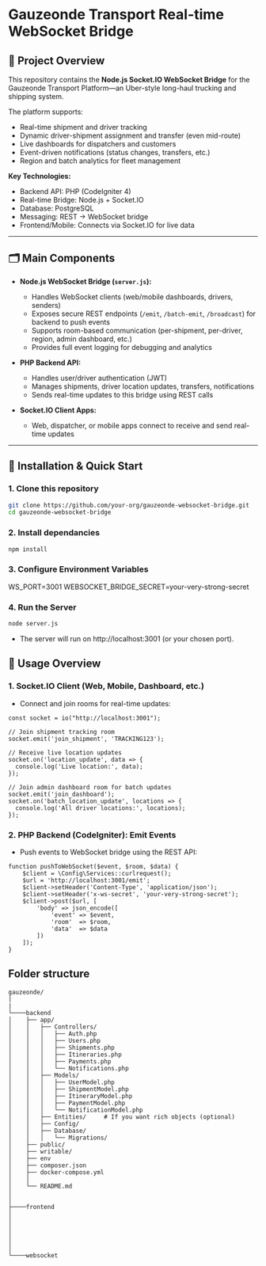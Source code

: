 # Gauzeonde Transport Real-time WebSocket Bridge

## 🚚 Project Overview

This repository contains the **Node.js Socket.IO WebSocket Bridge** for the Gauzeonde Transport Platform—an Uber-style long-haul trucking and shipping system.

The platform supports:
- Real-time shipment and driver tracking
- Dynamic driver-shipment assignment and transfer (even mid-route)
- Live dashboards for dispatchers and customers
- Event-driven notifications (status changes, transfers, etc.)
- Region and batch analytics for fleet management

**Key Technologies:**  
- Backend API: PHP (CodeIgniter 4)  
- Real-time Bridge: Node.js + Socket.IO  
- Database: PostgreSQL  
- Messaging: REST → WebSocket bridge  
- Frontend/Mobile: Connects via Socket.IO for live data

---

## 🗂️ Main Components

- **Node.js WebSocket Bridge (`server.js`):**
  - Handles WebSocket clients (web/mobile dashboards, drivers, senders)
  - Exposes secure REST endpoints (`/emit`, `/batch-emit`, `/broadcast`) for backend to push events
  - Supports room-based communication (per-shipment, per-driver, region, admin dashboard, etc.)
  - Provides full event logging for debugging and analytics

- **PHP Backend API:**
  - Handles user/driver authentication (JWT)
  - Manages shipments, driver location updates, transfers, notifications
  - Sends real-time updates to this bridge using REST calls

- **Socket.IO Client Apps:**
  - Web, dispatcher, or mobile apps connect to receive and send real-time updates

---

## 🚀 Installation & Quick Start

### 1. **Clone this repository**

```bash
git clone https://github.com/your-org/gauzeonde-websocket-bridge.git
cd gauzeonde-websocket-bridge
```

### 2. **Install dependancies**
```bash
npm install
```
### 3. **Configure Environment Variables**
WS_PORT=3001
WEBSOCKET_BRIDGE_SECRET=your-very-strong-secret
### 4. **Run the Server**
```bash
node server.js
```
- The server will run on http://localhost:3001 (or your chosen port).

## 🧩 Usage Overview

### 1. Socket.IO Client (Web, Mobile, Dashboard, etc.)
- Connect and join rooms for real-time updates:

```
const socket = io("http://localhost:3001");

// Join shipment tracking room
socket.emit('join_shipment', 'TRACKING123');

// Receive live location updates
socket.on('location_update', data => {
  console.log('Live location:', data);
});

// Join admin dashboard room for batch updates
socket.emit('join_dashboard');
socket.on('batch_location_update', locations => {
  console.log('All driver locations:', locations);
});
```

### 2. PHP Backend (CodeIgniter): Emit Events
- Push events to WebSocket bridge using the REST API:
```
function pushToWebSocket($event, $room, $data) {
    $client = \Config\Services::curlrequest();
    $url = 'http://localhost:3001/emit';
    $client->setHeader('Content-Type', 'application/json');
    $client->setHeader('x-ws-secret', 'your-very-strong-secret');
    $client->post($url, [
        'body' => json_encode([
            'event' => $event,
            'room'  => $room,
            'data'  => $data
        ])
    ]);
}
```

## Folder structure

```
gauzeonde/
|
|
└────backend
│    ├── app/
│    │   ├── Controllers/
│    │   │   ├── Auth.php
│    │   │   ├── Users.php
│    │   │   ├── Shipments.php
│    │   │   ├── Itineraries.php
│    │   │   ├── Payments.php
│    │   │   └── Notifications.php
│    │   ├── Models/
│    │   │   ├── UserModel.php
│    │   │   ├── ShipmentModel.php
│    │   │   ├── ItineraryModel.php
│    │   │   ├── PaymentModel.php
│    │   │   └── NotificationModel.php
│    │   ├── Entities/     # If you want rich objects (optional)
│    │   ├── Config/
│    │   ├── Database/
│    │   │   └── Migrations/
│    ├── public/
│    ├── writable/
│    ├── env
│    ├── composer.json
│    ├── docker-compose.yml
│    │
│    └── README.md
│
│
├────frontend
│
│
│
│
│
│
└────websocket
